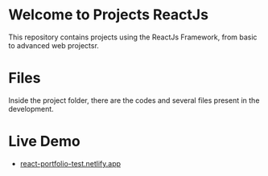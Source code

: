 # Welcome to Projects ReactJs

This repository contains projects using the ReactJs Framework, from basic to advanced web projectsr.


# Files

Inside the project folder, there are the codes and several files present in the development.

# Live Demo

 - [react-portfolio-test.netlify.app](https://react-portfolio-test.netlify.app/)
